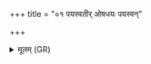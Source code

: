 +++
title = "०१ पयस्वतीर् ओषधयः पयस्वन्"

+++
<details><summary>मूलम् (GR)</summary>

+++(PSK 20.13.1; PS 5.30.1 is repeated)+++पयस्वतीर् ओषधयः  
पयस्वन् मामकं वच इत्य् एका ॥
</details>